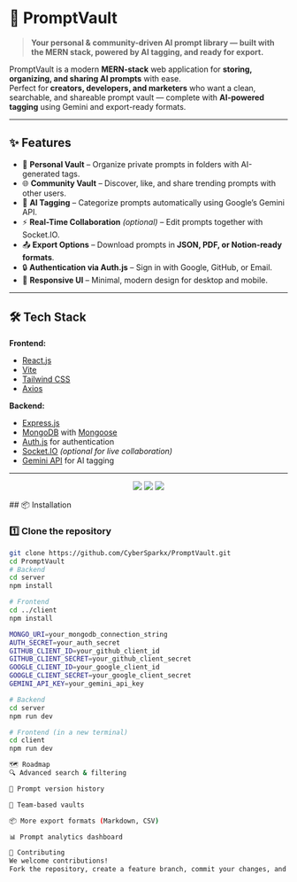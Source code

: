 # 🚀 PromptVault

> **Your personal & community-driven AI prompt library — built with the MERN stack, powered by AI tagging, and ready for export.**

PromptVault is a modern **MERN-stack** web application for **storing, organizing, and sharing AI prompts** with ease.  
Perfect for **creators, developers, and marketers** who want a clean, searchable, and shareable prompt vault — complete with **AI-powered tagging** using Gemini and export-ready formats.

---

## ✨ Features

- 📂 **Personal Vault** – Organize private prompts in folders with AI-generated tags.
- 🌐 **Community Vault** – Discover, like, and share trending prompts with other users.
- 🧠 **AI Tagging** – Categorize prompts automatically using Google’s Gemini API.
- ⚡ **Real-Time Collaboration** *(optional)* – Edit prompts together with Socket.IO.
- 📤 **Export Options** – Download prompts in **JSON, PDF, or Notion-ready formats**.
- 🔒 **Authentication via Auth.js** – Sign in with Google, GitHub, or Email.
- 🎨 **Responsive UI** – Minimal, modern design for desktop and mobile.

---

## 🛠 Tech Stack

**Frontend:**  
- [React.js](https://reactjs.org/)  
- [Vite](https://vitejs.dev/)  
- [Tailwind CSS](https://tailwindcss.com/)  
- [Axios](https://axios-http.com/)  

**Backend:**  
- [Express.js](https://expressjs.com/)  
- [MongoDB](https://www.mongodb.com/) with [Mongoose](https://mongoosejs.com/)  
- [Auth.js](https://authjs.dev/) for authentication  
- [Socket.IO](https://socket.io/) *(optional for live collaboration)*  
- [Gemini API](https://ai.google.dev/) for AI tagging  

---
<p align="center"> <img src="https://img.shields.io/badge/Made%20with-MERN-green?style=for-the-badge" /> <img src="https://img.shields.io/badge/Powered%20by-Gemini-blue?style=for-the-badge" /> <img src="https://img.shields.io/badge/Frontend-Vite-orange?style=for-the-badge" /> </p> 
## 📦 Installation

### 1️⃣ Clone the repository
```bash
git clone https://github.com/CyberSparkx/PromptVault.git
cd PromptVault
# Backend
cd server
npm install

# Frontend
cd ../client
npm install

MONGO_URI=your_mongodb_connection_string
AUTH_SECRET=your_auth_secret
GITHUB_CLIENT_ID=your_github_client_id
GITHUB_CLIENT_SECRET=your_github_client_secret
GOOGLE_CLIENT_ID=your_google_client_id
GOOGLE_CLIENT_SECRET=your_google_client_secret
GEMINI_API_KEY=your_gemini_api_key

# Backend
cd server
npm run dev

# Frontend (in a new terminal)
cd client
npm run dev

🗺 Roadmap
🔍 Advanced search & filtering

📝 Prompt version history

👥 Team-based vaults

📦 More export formats (Markdown, CSV)

📊 Prompt analytics dashboard

🤝 Contributing
We welcome contributions!
Fork the repository, create a feature branch, commit your changes, and submit a pull request.